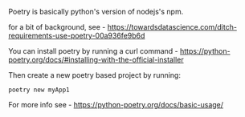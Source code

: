 Poetry is basically python's version of nodejs's npm. 

for a bit of background, see - https://towardsdatascience.com/ditch-requirements-use-poetry-00a936fe9b6d


You can install poetry by running a curl command - https://python-poetry.org/docs/#installing-with-the-official-installer




Then create a new poetry based project by running:

```
poetry new myApp1
```

For more info see - https://python-poetry.org/docs/basic-usage/


